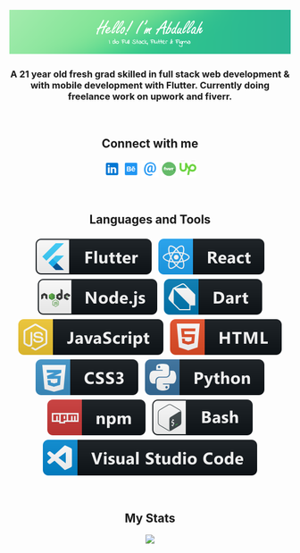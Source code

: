 <!-- <p align="center"><a href="https://github.com/mabdullah412"><img width="100%" alt="Hello, I'm Abdullah. I do Full Stack and Flutter" src="./images/github-readme-header-03.png" /></a></p> -->

![Header](/images/github-readme%20header-03.png)

<h3 align="center">A 21 year old fresh grad skilled in full stack web development & with mobile development with Flutter. Currently doing freelance work on upwork and fiverr.</h3>

<br>

<h2 align="center">Connect with me</h2>
<p align="center">
  <a href="https://linkedin.com/in/mabdullah412"><img height="30" src="/images/linkedin.png" alt="linkedin" /></a>
  <a href="https://www.behance.net/mabdullah412"><img height="30" src="/images/behance.png" alt="behance" /></a>
  <a href="mailto:muhammad.abdullah02@outlook.com"><img height="30" src="/images/email.png" alt="email" /></a>
  <a href="https://www.fiverr.com/mabdullahmughl"><img height="30" src="/images/fiverr.png" alt="fiverr" /></a>
  <a href="https://www.upwork.com/freelancers/~01907a7a40e8bdb1f7"><img height="30" src="/images/upwork.png" alt="upwork" /></a>
</p>

<br>

<h2 align="center">Languages and Tools</h2>
<p align="center">
  <!-- For more icons please follow  https://github.com/MikeCodesDotNET/ColoredBadges -->
  <img src="https://raw.githubusercontent.com/MikeCodesDotNET/ColoredBadges/4a38660afb7be89a6032218589b4454a1285c7f8/svg/dev/frameworks/flutter.svg" alt="flutter" style="vertical-align:top; margin:4px">
  <img src="https://raw.githubusercontent.com/8bithemant/8bithemant/master/svg/dev/frameworks/react.svg" alt="react" style="vertical-align:top; margin:4px">
  <img src="https://raw.githubusercontent.com/MikeCodesDotNET/ColoredBadges/4a38660afb7be89a6032218589b4454a1285c7f8/svg/dev/frameworks/nodejs.svg" alt="nodejs" style="vertical-align:top; margin:4px">
  <img src="https://raw.githubusercontent.com/MikeCodesDotNET/ColoredBadges/4a38660afb7be89a6032218589b4454a1285c7f8/svg/dev/languages/dart.svg" alt="dart" style="vertical-align:top; margin:4px">
  <img src="https://raw.githubusercontent.com/8bithemant/8bithemant/master/svg/dev/languages/js.svg" alt="js" style="vertical-align:top; margin:4px">
  <img src="https://raw.githubusercontent.com/8bithemant/8bithemant/master/svg/dev/languages/html.svg" alt="html" style="vertical-align:top; margin:4px">
  <img src="https://raw.githubusercontent.com/MikeCodesDotNET/ColoredBadges/4a38660afb7be89a6032218589b4454a1285c7f8/svg/dev/languages/css3.svg" alt="css3" style="vertical-align:top; margin:4px">
  <img src="https://raw.githubusercontent.com/8bithemant/8bithemant/master/svg/dev/languages/python.svg" alt="python" style="vertical-align:top; margin:4px">
  <img src="https://raw.githubusercontent.com/8bithemant/8bithemant/master/svg/dev/services/npm.svg" alt="npm" style="vertical-align:top; margin:4px">
  <img src="https://raw.githubusercontent.com/8bithemant/8bithemant/master/svg/dev/tools/bash.svg" alt="bash" style="vertical-align:top; margin:4px">
  <img src="https://raw.githubusercontent.com/8bithemant/8bithemant/master/svg/dev/tools/visualstudio_code.svg" alt="vscode" style="vertical-align:top; margin:4px">

</p>

<br>

<h2 align="center">My Stats</h2>
<p align="center">
  <img src="https://github-readme-stats.vercel.app/api?username=mabdullah412&show_icons=true&theme=gotham">
</p>

<!-- ![GitHub stats](https://github-readme-stats.vercel.app/api?username=mabdullah412&show_icons=true&theme=dracula) -->
<!-- # Hi there, I'm Abdullah 👋 -->

<!-- I am a Senior Year Computer Science Student at Ghulam Ishaq Khan Institute (GIKI), Pakistan. -->
<!-- - 🔭 I'm currently working on healthcare app with Flutter and Node -->
<!-- - 🥅 2022 Goal: Become an expert flutter developer -->
<!-- - 🌱 I’m currently learning Flutter, Node, Express, MongoDB -->

<!-- ## Connect with me -->

<!-- [![website](./img/twitter-light.svg)](https://twitter.com/mabdullah412#gh-light-mode-only)
[![website](./img/twitter-dark.svg)](https://twitter.com/mabdullah412#gh-dark-mode-only)
&nbsp;&nbsp; -->
<!-- [![website](./img/linkedin-light.svg)](https://www.linkedin.com/in/mabdullah412#gh-light-mode-only) -->
<!-- [![website](./img/linkedin-dark.svg)](https://www.linkedin.com/in/mabdullah412#gh-dark-mode-only) -->

<!-- ## Skills and Experience
* 📱 FLUTTER
* 💻 HTML, CSS, Bootstrap, CSS
* 👩‍💻 NodeJS, ExpressJS, MongoDB
* 🌐 C/C++, JavaScript, Python -->

<!-- ## My Projects -->
<!-- [![Readme Card](https://github-readme-stats.vercel.app/api/pin/?username=mabdullah412&repo=event-services-marketplace&theme=dracula)](https://github.com/mabdullah412/event-services-marketplace) -->
<!-- [![Readme Card](https://github-readme-stats.vercel.app/api/pin/?username=mabdullah412&repo=event-services-marketplace-api&theme=dracula)](https://github.com/mabdullah412/event-services-marketplace-api) -->
<!-- [![Readme Card](https://github-readme-stats.vercel.app/api/pin/?username=mabdullah412&repo=sorting-algorithms-visualizer-js&theme=dracula)](https://github.com/mabdullah412/sorting-algorithms-visualizer-js) -->
<!-- [![Readme Card](https://github-readme-stats.vercel.app/api/pin/?username=mabdullah412&repo=whatsapp-clone-flutter&theme=dracula)](https://github.com/mabdullah412/whatsapp-clone-flutter) -->

<!-- [![Top Langs](https://github-readme-stats.vercel.app/api/top-langs/?username=mabdullah412&layout=compact&theme=dracula)](https://github.com/mabdullah412) -->

<!-- ![GitHub streak stats](https://github-readme-streak-stats.herokuapp.com/?user=mabdullah412)   -->
<!-- ![GitHub Activity Graph](https://activity-graph.herokuapp.com/graph?username=mabdullah412)   -->


